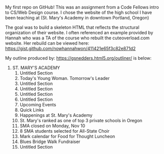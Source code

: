 My first repo on GitHub!
This was an assignment from a Code Fellows intro to CS/Web Design course.  I chose the website of the high school I have been teaching at (St. Mary's Academy in downtown Portland, Oregon)

The goal was to build a skeleton HTML that reflects the structural organization of their website.
I often referenced an example provided by Hannah who was a TA of the course who rebuilt the cuteoverload.com website.  Her rebuild can be viewed here: https://gist.github.com/nowhannahwon/411421e65f3c82e871d2

My outline produced by: https://gsnedders.html5.org/outliner/  is below:

1. ST. MARY'S ACADEMY
    1. Untitled Section
    2. Today's Young Woman. Tomorrow's Leader
    3. Untitled Section
    4. Untitled Section
      1. Untitled Section
      2. Untitled Section
      3. Upcoming Events
      4. Quick Links
    5. Happenings at St. Mary's Academy
      1. St. Mary's ranked as one of top 3 private schools in Oregon
      2. SMA closed on Monday, Nov 10
      3. 8 SMA students selected for All-State Choir
      4. Mark calendar for Food for Thought Luncheon
      5. Blues Bridge Walk Fundraiser
    6. Untitled Section
